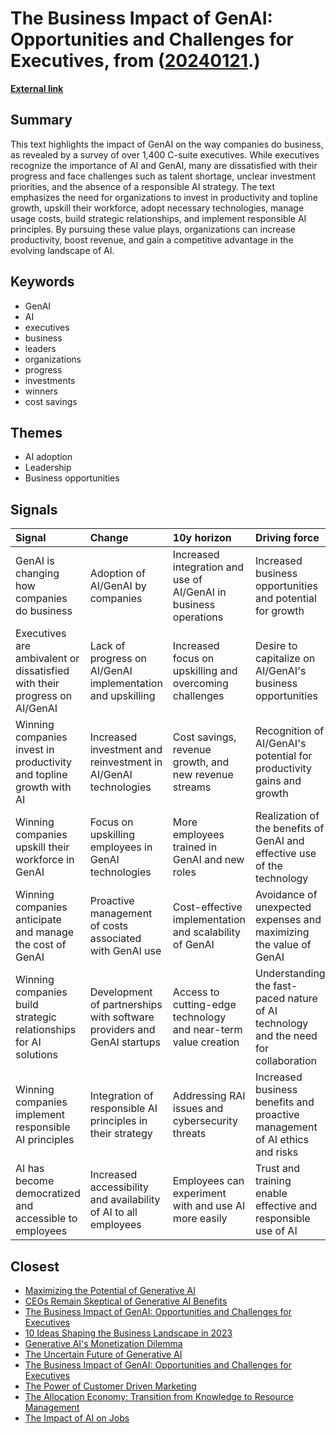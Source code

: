 # __The Business Impact of GenAI: Opportunities and Challenges for Executives__, from ([20240121](https://kghosh.substack.com/p/20240121).)

__[External link](https://www.bcg.com/publications/2024/from-potential-to-profit-with-genai)__



## Summary

This text highlights the impact of GenAI on the way companies do business, as revealed by a survey of over 1,400 C-suite executives. While executives recognize the importance of AI and GenAI, many are dissatisfied with their progress and face challenges such as talent shortage, unclear investment priorities, and the absence of a responsible AI strategy. The text emphasizes the need for organizations to invest in productivity and topline growth, upskill their workforce, adopt necessary technologies, manage usage costs, build strategic relationships, and implement responsible AI principles. By pursuing these value plays, organizations can increase productivity, boost revenue, and gain a competitive advantage in the evolving landscape of AI.

## Keywords

* GenAI
* AI
* executives
* business
* leaders
* organizations
* progress
* investments
* winners
* cost savings

## Themes

* AI adoption
* Leadership
* Business opportunities

## Signals

| Signal                                                                    | Change                                                                 | 10y horizon                                                      | Driving force                                                                       |
|:--------------------------------------------------------------------------|:-----------------------------------------------------------------------|:-----------------------------------------------------------------|:------------------------------------------------------------------------------------|
| GenAI is changing how companies do business                               | Adoption of AI/GenAI by companies                                      | Increased integration and use of AI/GenAI in business operations | Increased business opportunities and potential for growth                           |
| Executives are ambivalent or dissatisfied with their progress on AI/GenAI | Lack of progress on AI/GenAI implementation and upskilling             | Increased focus on upskilling and overcoming challenges          | Desire to capitalize on AI/GenAI's business opportunities                           |
| Winning companies invest in productivity and topline growth with AI       | Increased investment and reinvestment in AI/GenAI technologies         | Cost savings, revenue growth, and new revenue streams            | Recognition of AI/GenAI's potential for productivity gains and growth               |
| Winning companies upskill their workforce in GenAI                        | Focus on upskilling employees in GenAI technologies                    | More employees trained in GenAI and new roles                    | Realization of the benefits of GenAI and effective use of the technology            |
| Winning companies anticipate and manage the cost of GenAI                 | Proactive management of costs associated with GenAI use                | Cost-effective implementation and scalability of GenAI           | Avoidance of unexpected expenses and maximizing the value of GenAI                  |
| Winning companies build strategic relationships for AI solutions          | Development of partnerships with software providers and GenAI startups | Access to cutting-edge technology and near-term value creation   | Understanding the fast-paced nature of AI technology and the need for collaboration |
| Winning companies implement responsible AI principles                     | Integration of responsible AI principles in their strategy             | Addressing RAI issues and cybersecurity threats                  | Increased business benefits and proactive management of AI ethics and risks         |
| AI has become democratized and accessible to employees                    | Increased accessibility and availability of AI to all employees        | Employees can experiment with and use AI more easily             | Trust and training enable effective and responsible use of AI                       |

## Closest

* [Maximizing the Potential of Generative AI](cff1a5331e2a0947c902edfd1aa39f6a)
* [CEOs Remain Skeptical of Generative AI Benefits](b8909c2388e72001592ed4fc902a20c9)
* [The Business Impact of GenAI: Opportunities and Challenges for Executives](7aa756b506cb8ac4c5031d9699509681)
* [10 Ideas Shaping the Business Landscape in 2023](0d5cc4e60484c56f76248ad109ad9c04)
* [Generative AI's Monetization Dilemma](0c6842166e382f4956d21e22b38fa9c2)
* [The Uncertain Future of Generative AI](f35afe43c2e3b465b8ed4b00023cb0ac)
* [The Business Impact of GenAI: Opportunities and Challenges for Executives](7aa756b506cb8ac4c5031d9699509681)
* [The Power of Customer Driven Marketing](f5a86c6c3c113719814d2772bea54508)
* [The Allocation Economy: Transition from Knowledge to Resource Management](e42d2e3e5a7af0a92235ed75da3d31ea)
* [The Impact of AI on Jobs](17cff4adea214f71c7a5eed15307b0e7)